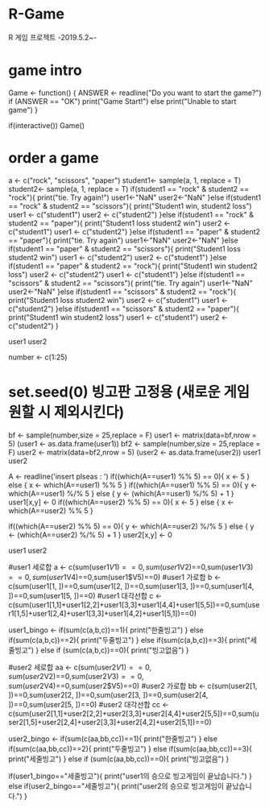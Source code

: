 # R-Game
R 게임 프로젝트 -2019.5.2~-
# game intro
Game <- function() {
  ANSWER <- readline("Do you want to start the game?")
  if (ANSWER == "OK")
    print("Game Start!")
  else
    print("Unable to start game")
}

if(interactive()) Game()
# order a game

a <- c("rock", "scissors", "paper")
student1<- sample(a, 1, replace = T)
student2<- sample(a, 1, replace = T)
if(student1 == "rock" & student2 == "rock"){
  print("tie. Try again!")
  user1<-"NaN"
  user2<-"NaN"
}else if(student1 == "rock" & student2 == "scissors"){
  print("Student1 win, student2 loss")
  user1 <- c("student1")
  user2 <- c("student2")
}else if(student1 == "rock" & student2 == "paper"){
  print("Student1 loss student2 win")
  user2 <- c("student1")
  user1 <- c("student2")
}else if(student1 == "paper" & student2 == "paper"){
  print("tie. Try again")
  user1<-"NaN"
  user2<-"NaN"
}else if(student1 == "paper" & student2 == "scissors"){
  print("Student1 loss student2 win")
  user1 <- c("student2")
  user2 <- c("student1")
}else if(student1 == "paper" & student2 == "rock"){
  print("Student1 win student2 loss")
  user2 <- c("student2")
  user1 <- c("student1")
}else if(student1 == "scissors" & student2 == "scissors"){
  print("tie. Try again")
  user1<-"NaN"
  user2<-"NaN"
}else if(student1 == "scissors" & student2 == "rock"){
  print("Student1 loss student2 win")
  user2 <- c("student1")
  user1 <- c("student2")
}else if(student1 == "scissors" & student2 == "paper"){
  print("Student1 win student2 loss")
  user1 <- c("student1")
  user2 <- c("student2")
}

user1
user2

number <- c(1:25)

# set.seed(0) 빙고판 고정용 (새로운 게임 원할 시 제외시킨다)
bf <- sample(number,size = 25,replace = F)
user1 <- matrix(data=bf,nrow = 5)
(user1 <- as.data.frame(user1))
bf2 <- sample(number,size = 25,replace = F)
user2 <- matrix(data=bf2,nrow = 5)
(user2 <- as.data.frame(user2))
user1
user2


A <- readline('insert plseas : ')
if((which(A==user1) %% 5) == 0){
  x <- 5
} else {
  x <- which(A==user1) %% 5
}
if((which(A==user1) %% 5) == 0){
  y <- which(A==user1) %/% 5
} else {
  y <- (which(A==user1) %/% 5) + 1
}
user1[x,y] <- 0
if((which(A==user2) %% 5) == 0){
  x <- 5
} else {
  x <- which(A==user2) %% 5
}

if((which(A==user2) %% 5) == 0){
  y <- which(A==user2) %/% 5
} else {
  y <- (which(A==user2) %/% 5) + 1
}
user2[x,y] <- 0

user1
user2

#user1 세로합
a <- c(sum(user1$V1)==0,sum(user1$V2)==0,sum(user1$V3)==0,sum(user1$V4)==0,sum(user1$V5)==0)
#user1 가로합
b <- c(sum(user1[1, ])==0,sum(user1[2, ])==0,sum(user1[3, ])==0,sum(user1[4, ])==0,sum(user1[5, ])==0)
#user1 대각선합
c <- c(sum(user1[1,1]+user1[2,2]+user1[3,3]+user1[4,4]+user1[5,5])==0,sum(user1[1,5]+user1[2,4]+user1[3,3]+user1[4,2]+user1[5,1])==0)

user1_bingo <- if(sum(c(a,b,c))==1){
  print("한줄빙고")
} else if(sum(c(a,b,c))==2){
  print("두줄빙고")
} else if(sum(c(a,b,c))==3){
  print("세줄빙고")
} else if (sum(c(a,b,c))==0){
  print("빙고없음")
}


#user2 세로합
aa <- c(sum(user2$V1)==0,sum(user2$V2)==0,sum(user2$V3)==0,sum(user2$V4)==0,sum(user2$V5)==0)
#user2 가로합
bb <- c(sum(user2[1, ])==0,sum(user2[2, ])==0,sum(user2[3, ])==0,sum(user2[4, ])==0,sum(user2[5, ])==0)
#user2 대각선합
cc <- c(sum(user2[1,1]+user2[2,2]+user2[3,3]+user2[4,4]+user2[5,5])==0,sum(user2[1,5]+user2[2,4]+user2[3,3]+user2[4,2]+user2[5,1])==0)

user2_bingo <- if(sum(c(aa,bb,cc))==1){
  print("한줄빙고")
} else if(sum(c(aa,bb,cc))==2){
  print("두줄빙고")
} else if(sum(c(aa,bb,cc))==3){
  print("세줄빙고")
} else if (sum(c(aa,bb,cc))==0){
  print("빙고없음")
}

if(user1_bingo=="세줄빙고"){
  print("user1의 승으로 빙고게임이 끝났습니다.")
} else if(user2_bingo=="세줄빙고"){
  print("user2의 승으로 빙고게임이 끝났습니다.")
}
